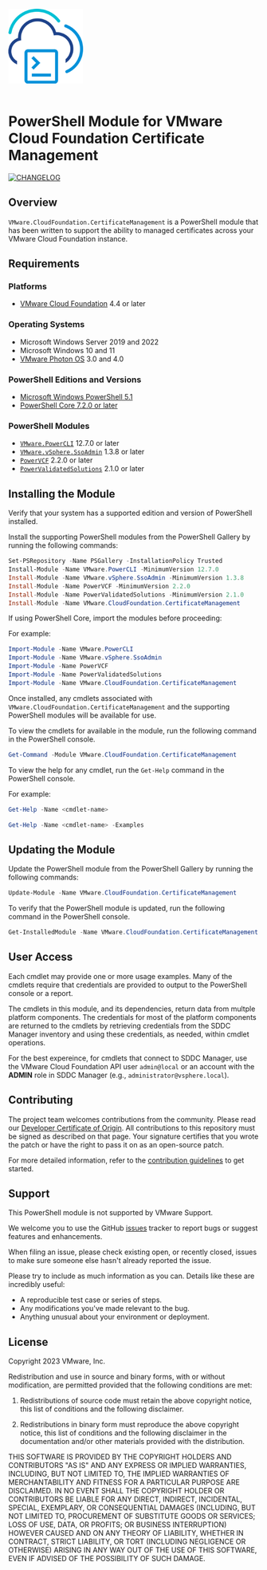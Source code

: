 <!-- markdownlint-disable first-line-h1 no-inline-html -->

<img src=".github/icon-400px.svg" alt="A PowerShell Module for Cloud Foundation Certificate Management" width="150"></br></br>

# PowerShell Module for VMware Cloud Foundation Certificate Management

[<img src="https://img.shields.io/badge/Changelog-Read-blue?style=for-the-badge&logo=github&logoColor=white" alt="CHANGELOG" >][changelog]&nbsp;&nbsp;

## Overview

`VMware.CloudFoundation.CertificateManagement` is a PowerShell module that has been written to support the ability to managed certificates across your VMware Cloud Foundatiоn instance.

## Requirements

### Platforms

- [VMware Cloud Foundation][vmware-cloud-foundation] 4.4 or later

### Operating Systems

- Microsoft Windows Server 2019 and 2022
- Microsoft Windows 10 and 11
- [VMware Photon OS][vmware-photon] 3.0 and 4.0

### PowerShell Editions and Versions

- [Microsoft Windows PowerShell 5.1][microsoft-powershell]
- [PowerShell Core 7.2.0 or later][microsoft-powershell]

### PowerShell Modules

- [`VMware.PowerCLI`][module-vmware-powercli] 12.7.0 or later
- [`VMware.vSphere.SsoAdmin`][module-vmware-vsphere-ssoadmin] 1.3.8 or later
- [`PowerVCF`][module-powervcf] 2.2.0 or later
- [`PowerValidatedSolutions`][module-powervalidatedsolutions] 2.1.0 or later

## Installing the Module

Verify that your system has a supported edition and version of PowerShell installed.

Install the supporting PowerShell modules from the PowerShell Gallery by running the following commands:

```powershell
Set-PSRepository -Name PSGallery -InstallationPolicy Trusted
Install-Module -Name VMware.PowerCLI -MinimumVersion 12.7.0
Install-Module -Name VMware.vSphere.SsoAdmin -MinimumVersion 1.3.8
Install-Module -Name PowerVCF -MinimumVersion 2.2.0
Install-Module -Name PowerValidatedSolutions -MinimumVersion 2.1.0
Install-Module -Name VMware.CloudFoundation.CertificateManagement
```

If using PowerShell Core, import the modules before proceeding:

For example:

```powershell
Import-Module -Name VMware.PowerCLI
Import-Module -Name VMware.vSphere.SsoAdmin
Import-Module -Name PowerVCF
Import-Module -Name PowerValidatedSolutions
Import-Module -Name VMware.CloudFoundation.CertificateManagement
```

Once installed, any cmdlets associated with `VMware.CloudFoundation.CertificateManagement` and the supporting PowerShell modules will be available for use.

To view the cmdlets for available in the module, run the following command in the PowerShell console.

```powershell
Get-Command -Module VMware.CloudFoundation.CertificateManagement
```

To view the help for any cmdlet, run the `Get-Help` command in the PowerShell console.

For example:

```powershell
Get-Help -Name <cmdlet-name>
```

```powershell
Get-Help -Name <cmdlet-name> -Examples
```

## Updating the Module

Update the PowerShell module from the PowerShell Gallery by running the following commands:

```powershell
Update-Module -Name VMware.CloudFoundation.CertificateManagement
```

To verify that the PowerShell module is updated, run the following command in the PowerShell console.

```powershell
Get-InstalledModule -Name VMware.CloudFoundation.CertificateManagement
```

## User Access

Each cmdlet may provide one or more usage examples. Many of the cmdlets require that credentials are provided to output to the PowerShell console or a report.

The cmdlets in this module, and its dependencies, return data from multple platform components. The credentials for most of the platform components are returned to the cmdlets by retrieving credentials from the SDDC Manager inventory and using these credentials, as needed, within cmdlet operations.

For the best expereince, for cmdlets that connect to SDDC Manager, use the VMware Cloud Foundation API user `admin@local` or an account with the **ADMIN** role in SDDC Manager (e.g., `administrator@vsphere.local`).

## Contributing

The project team welcomes contributions from the community. Please read our [Developer Certificate of Origin][vmware-cla-dco]. All contributions to this repository must be signed as described on that page. Your signature certifies that you wrote the patch or have the right to pass it on as an open-source patch.

For more detailed information, refer to the [contribution guidelines][contributing] to get started.

## Support

This PowerShell module is not supported by VMware Support.

We welcome you to use the GitHub [issues][issues] tracker to report bugs or suggest features and enhancements.

When filing an issue, please check existing open, or recently closed, issues to make sure someone else hasn't already
reported the issue.

Please try to include as much information as you can. Details like these are incredibly useful:

- A reproducible test case or series of steps.
- Any modifications you've made relevant to the bug.
- Anything unusual about your environment or deployment.

## License

Copyright 2023 VMware, Inc.

Redistribution and use in source and binary forms, with or without modification, are permitted provided that the following conditions are met:

1. Redistributions of source code must retain the above copyright notice, this list of conditions and the following disclaimer.

2. Redistributions in binary form must reproduce the above copyright notice, this list of conditions and the following disclaimer in the documentation and/or other materials provided with the distribution.

THIS SOFTWARE IS PROVIDED BY THE COPYRIGHT HOLDERS AND CONTRIBUTORS "AS IS" AND ANY EXPRESS OR IMPLIED WARRANTIES, INCLUDING, BUT NOT LIMITED TO, THE IMPLIED WARRANTIES OF MERCHANTABILITY AND FITNESS FOR A PARTICULAR PURPOSE ARE DISCLAIMED. IN NO EVENT SHALL THE COPYRIGHT HOLDER OR CONTRIBUTORS BE LIABLE FOR ANY DIRECT, INDIRECT, INCIDENTAL, SPECIAL, EXEMPLARY, OR CONSEQUENTIAL DAMAGES (INCLUDING, BUT NOT LIMITED TO, PROCUREMENT OF SUBSTITUTE GOODS OR SERVICES; LOSS OF USE, DATA, OR PROFITS; OR BUSINESS INTERRUPTION) HOWEVER CAUSED AND ON ANY THEORY OF LIABILITY, WHETHER IN CONTRACT, STRICT LIABILITY, OR TORT (INCLUDING NEGLIGENCE OR OTHERWISE) ARISING IN ANY WAY OUT OF THE USE OF THIS SOFTWARE, EVEN IF ADVISED OF THE POSSIBILITY OF SUCH DAMAGE.

[//]: Links

[changelog]: CHANGELOG.md
[contributing]: CONTRIBUTING_DCO.md
[issues]: https://github.com/vmware/powershell-module-for-vmware-cloud-foundation-certificate-management/issues
[microsoft-powershell]: https://docs.microsoft.com/en-us/powershell
[module-vmware-powercli]: https://www.powershellgallery.com/packages/VMware.PowerCLI
[module-vmware-vsphere-ssoadmin]: https://www.powershellgallery.com/packages/VMware.vSphere.SsoAdmin
[module-powervcf]: https://www.powershellgallery.com/packages/PowerVCF/2.2.0
[module-reporting]: https://www.powershellgallery.com/packages/VMware.CloudFoundation.CertificateManagement
[module-powervalidatedsolutions]: https://www.powershellgallery.com/packages/PowerValidatedSolutions
[vmware-photon]: https://vmware.github.io/photon/
[vmware-cla-dco]: https://cla.vmware.com/dco
[vmware-cloud-foundation]: https://docs.vmware.com/en/VMware-Cloud-Foundation
